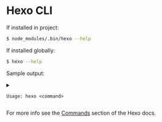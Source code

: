 # Hexo CLI


If installed in project:

```sh
$ node_modules/.bin/hexo --help
```

If installed globally:

```sh
$ hexo --help
```

Sample output:

<details>
<summary>

```
Usage: hexo <command>
```

</summary>

```
Commands:
  clean     Remove generated files and cache.
  config    Get or set configurations.
  deploy    Deploy your website.
  generate  Generate static files.
  help      Get help on a command.
  init      Create a new Hexo folder.
  list      List the information of the site
  migrate   Migrate your site from other system to Hexo.
  new       Create a new post.
  publish   Moves a draft post from _drafts to _posts folder.
  render    Render files with renderer plugins.
  server    Start the server.
  version   Display version information.
```

</details>


For more info see the [Commands](https://hexo.io/docs/commands) section of the Hexo docs.
